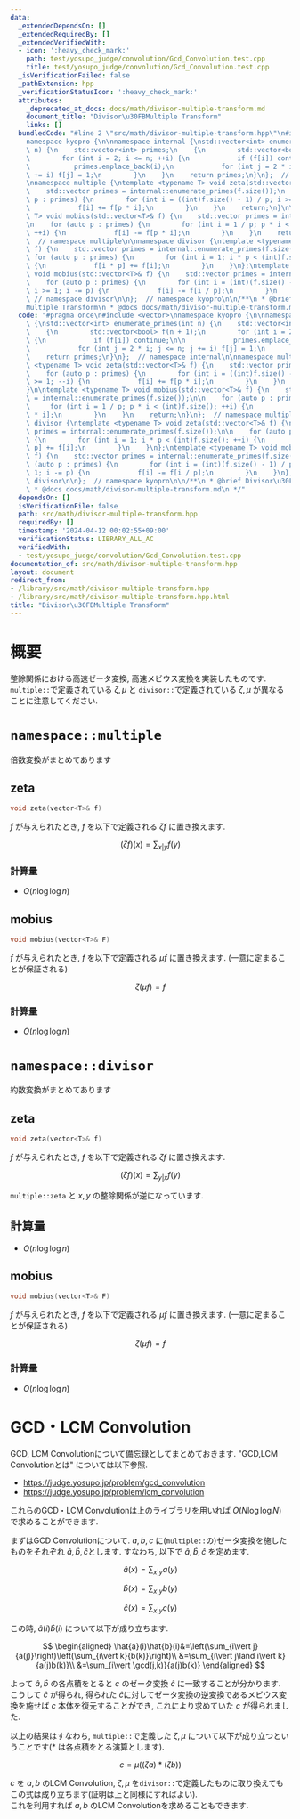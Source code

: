 ```yaml
---
data:
  _extendedDependsOn: []
  _extendedRequiredBy: []
  _extendedVerifiedWith:
  - icon: ':heavy_check_mark:'
    path: test/yosupo_judge/convolution/Gcd_Convolution.test.cpp
    title: test/yosupo_judge/convolution/Gcd_Convolution.test.cpp
  _isVerificationFailed: false
  _pathExtension: hpp
  _verificationStatusIcon: ':heavy_check_mark:'
  attributes:
    _deprecated_at_docs: docs/math/divisor-multiple-transform.md
    document_title: "Divisor\u30FBMultiple Transform"
    links: []
  bundledCode: "#line 2 \"src/math/divisor-multiple-transform.hpp\"\n#include <vector>\n\
    namespace kyopro {\n\nnamespace internal {\nstd::vector<int> enumerate_primes(int\
    \ n) {\n    std::vector<int> primes;\n    {\n        std::vector<bool> f(n + 1);\n\
    \        for (int i = 2; i <= n; ++i) {\n            if (f[i]) continue;\n\n \
    \           primes.emplace_back(i);\n            for (int j = 2 * i; j <= n; j\
    \ += i) f[j] = 1;\n        }\n    }\n    return primes;\n}\n};  // namespace internal\n\
    \nnamespace multiple {\ntemplate <typename T> void zeta(std::vector<T>& f) {\n\
    \    std::vector primes = internal::enumerate_primes(f.size());\n    for (auto\
    \ p : primes) {\n        for (int i = ((int)f.size() - 1) / p; i >= 1; --i) {\n\
    \            f[i] += f[p * i];\n        }\n    }\n    return;\n}\n\ntemplate <typename\
    \ T> void mobius(std::vector<T>& f) {\n    std::vector primes = internal::enumerate_primes(f.size());\n\
    \n    for (auto p : primes) {\n        for (int i = 1 / p; p * i < (int)f.size();\
    \ ++i) {\n            f[i] -= f[p * i];\n        }\n    }\n    return;\n}\n};\
    \  // namespace multiple\n\nnamespace divisor {\ntemplate <typename T> void zeta(std::vector<T>&\
    \ f) {\n    std::vector primes = internal::enumerate_primes(f.size());\n\n   \
    \ for (auto p : primes) {\n        for (int i = 1; i * p < (int)f.size(); ++i)\
    \ {\n            f[i * p] += f[i];\n        }\n    }\n};\ntemplate <typename T>\
    \ void mobius(std::vector<T>& f) {\n    std::vector primes = internal::enumerate_primes(f.size());\n\
    \    for (auto p : primes) {\n        for (int i = (int)(f.size() - 1) / p * p;\
    \ i >= 1; i -= p) {\n            f[i] -= f[i / p];\n        }\n    }\n};\n}; \
    \ // namespace divisor\n\n};  // namespace kyopro\n\n/**\n * @brief Divisor\u30FB\
    Multiple Transform\n * @docs docs/math/divisor-multiple-transform.md\n */\n"
  code: "#pragma once\n#include <vector>\nnamespace kyopro {\n\nnamespace internal\
    \ {\nstd::vector<int> enumerate_primes(int n) {\n    std::vector<int> primes;\n\
    \    {\n        std::vector<bool> f(n + 1);\n        for (int i = 2; i <= n; ++i)\
    \ {\n            if (f[i]) continue;\n\n            primes.emplace_back(i);\n\
    \            for (int j = 2 * i; j <= n; j += i) f[j] = 1;\n        }\n    }\n\
    \    return primes;\n}\n};  // namespace internal\n\nnamespace multiple {\ntemplate\
    \ <typename T> void zeta(std::vector<T>& f) {\n    std::vector primes = internal::enumerate_primes(f.size());\n\
    \    for (auto p : primes) {\n        for (int i = ((int)f.size() - 1) / p; i\
    \ >= 1; --i) {\n            f[i] += f[p * i];\n        }\n    }\n    return;\n\
    }\n\ntemplate <typename T> void mobius(std::vector<T>& f) {\n    std::vector primes\
    \ = internal::enumerate_primes(f.size());\n\n    for (auto p : primes) {\n   \
    \     for (int i = 1 / p; p * i < (int)f.size(); ++i) {\n            f[i] -= f[p\
    \ * i];\n        }\n    }\n    return;\n}\n};  // namespace multiple\n\nnamespace\
    \ divisor {\ntemplate <typename T> void zeta(std::vector<T>& f) {\n    std::vector\
    \ primes = internal::enumerate_primes(f.size());\n\n    for (auto p : primes)\
    \ {\n        for (int i = 1; i * p < (int)f.size(); ++i) {\n            f[i *\
    \ p] += f[i];\n        }\n    }\n};\ntemplate <typename T> void mobius(std::vector<T>&\
    \ f) {\n    std::vector primes = internal::enumerate_primes(f.size());\n    for\
    \ (auto p : primes) {\n        for (int i = (int)(f.size() - 1) / p * p; i >=\
    \ 1; i -= p) {\n            f[i] -= f[i / p];\n        }\n    }\n};\n};  // namespace\
    \ divisor\n\n};  // namespace kyopro\n\n/**\n * @brief Divisor\u30FBMultiple Transform\n\
    \ * @docs docs/math/divisor-multiple-transform.md\n */"
  dependsOn: []
  isVerificationFile: false
  path: src/math/divisor-multiple-transform.hpp
  requiredBy: []
  timestamp: '2024-04-12 00:02:55+09:00'
  verificationStatus: LIBRARY_ALL_AC
  verifiedWith:
  - test/yosupo_judge/convolution/Gcd_Convolution.test.cpp
documentation_of: src/math/divisor-multiple-transform.hpp
layout: document
redirect_from:
- /library/src/math/divisor-multiple-transform.hpp
- /library/src/math/divisor-multiple-transform.hpp.html
title: "Divisor\u30FBMultiple Transform"
---
```

# 概要

整除関係における高速ゼータ変換, 高速メビウス変換を実装したものです.
\
`multiple::`で定義されている $\zeta,\mu$ と `divisor::`で定義されている $\zeta,\mu$ が異なることに注意してください.

# `namespace::multiple`
倍数変換がまとめてあります

## zeta

```cpp
void zeta(vector<T>& f)
```

$f$ が与えられたとき, $f$ を以下で定義される $\zeta f$ に置き換えます. 

$$(\zeta f)(x)=\sum_{x \vert y}{f(y)}$$

### 計算量

- $O(n\log\log n)$

## mobius

```cpp
void mobius(vector<T>& F)
```

$f$ が与えられたとき, $f$ を以下で定義される $\mu f$ に置き換えます. (一意に定まることが保証される)

$$\zeta (\mu f)=f$$

### 計算量

- $O(n\log\log n)$

# `namespace::divisor`
約数変換がまとめてあります

## zeta

```cpp
void zeta(vector<T>& f)
```

$f$ が与えられたとき, $f$ を以下で定義される $\zeta f$ に置き換えます. 

$$(\zeta f)(x)=\sum_{y \vert x}{f(y)}$$

```multiple::zeta``` と $x,y$ の整除関係が逆になっています.

## 計算量

- $O(n\log\log n)$

## mobius

```cpp
void mobius(vector<T>& F)
```

$f$ が与えられたとき, $f$ を以下で定義される $\mu f$ に置き換えます. (一意に定まることが保証される)

$$\zeta (\mu f)=f$$

### 計算量

- $O(n\log\log n)$


# GCD・LCM Convolution

GCD, LCM Convolutionについて備忘録としてまとめておきます.
"GCD,LCM Convolutionとは" については以下参照.

- https://judge.yosupo.jp/problem/gcd_convolution
- https://judge.yosupo.jp/problem/lcm_convolution

これらのGCD・LCM Convolutionは上のライブラリを用いれば $O(N\log \log N)$ で求めることができます.

まずはGCD Convolutionについて.
$a,b,c$ に(`multiple::`の)ゼータ変換を施したものをそれぞれ $\hat{a},\hat{b},\hat{c}$とします. すなわち, 以下で $\hat{a},\hat{b}, \hat{c}$ を定めます.

$$\hat{a}(x)=\sum_{x \vert y}{a(y)}$$

$$\hat{b}(x)=\sum_{x \vert y}{b(y)}$$

$$\hat{c}(x)=\sum_{x \vert y}{c(y)}$$

この時, $\hat{a}(i)\hat{b}(i)$ について以下が成り立ちます.

$$
\begin{aligned}
\hat{a}(i)\hat{b}(i)&=\left(\sum_{i\vert j}{a(j)}\right)\left(\sum_{i\vert k}{b(k)}\right)\\
&=\sum_{i\vert j\land i\vert k}{a(j)b(k)}\\
&=\sum_{i\vert \gcd(j,k)}{a(j)b(k)} 
\end{aligned}
$$

よって $\hat{a},\hat{b}$ の各点積をとると $c$ のゼータ変換 $\hat{c}$ に一致することが分かります. こうして $\hat{c}$ が得られ, 得られた $\hat{c}$に対してゼータ変換の逆変換であるメビウス変換を施せば $c$ 本体を復元することができ, これにより求めていた $c$ が得られました.

以上の結果はすなわち, `multiple::`で定義した $\zeta,\mu$ について以下が成り立つということです($\ast$ は各点積をとる演算とします).

$$ c=\mu((\zeta a) \ast (\zeta b))$$

$c$ を $a,b$ のLCM Convolution, $\zeta,\mu$ を`divisor::`で定義したものに取り換えてもこの式は成り立ちます(証明は上と同様にすればよい).
\
これを利用すれば $a,b$ のLCM Convolutionを求めることもできます.
